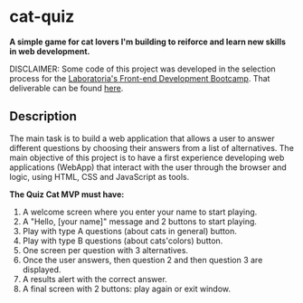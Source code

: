 # cat-quiz

**A simple game for cat lovers
I'm building to reiforce and learn new skills in web development.**

DISCLAIMER: Some code of this project was developed in the selection process
for the [Laboratoria's Front-end Development Bootcamp](https://github.com/Laboratoria/bootcamp/blob/main/README.md). That deliverable can be found [here](https://trivia.josselynludena.repl.co/).

## Description

The main task is to build a web application that allows a user to answer
different questions by choosing their answers from a list of alternatives.
The main objective of this project is to have a first experience developing
web applications (WebApp) that interact with the user through the browser and logic,
using HTML, CSS and JavaScript as tools.

**The Quiz Cat MVP must have:**

1. A welcome screen where you enter your name to start playing.
2. A "Hello, [your name]" message and 2 buttons to start playing.
3. Play with type A questions (about cats in general) button.
4. Play with type B questions (about cats'colors) button.
5. One screen per question with 3 alternatives.
6. Once the user answers, then question 2 and then question 3 are displayed.
7. A results alert with the correct answer.
8. A final screen with 2 buttons: play again or exit window.
